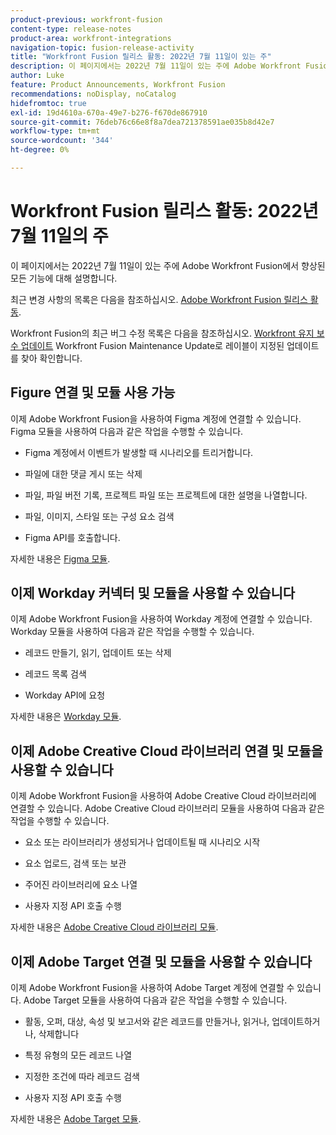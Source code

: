 ```yaml
---
product-previous: workfront-fusion
content-type: release-notes
product-area: workfront-integrations
navigation-topic: fusion-release-activity
title: "Workfront Fusion 릴리스 활동: 2022년 7월 11일이 있는 주"
description: 이 페이지에서는 2022년 7월 11일이 있는 주에 Adobe Workfront Fusion에서 향상된 모든 기능에 대해 설명합니다.
author: Luke
feature: Product Announcements, Workfront Fusion
recommendations: noDisplay, noCatalog
hidefromtoc: true
exl-id: 19d4610a-670a-49e7-b276-f670de867910
source-git-commit: 76deb76c66e8f8a7dea721378591ae035b8d42e7
workflow-type: tm+mt
source-wordcount: '344'
ht-degree: 0%

---
```


# Workfront Fusion 릴리스 활동: 2022년 7월 11일의 주

이 페이지에서는 2022년 7월 11일이 있는 주에 Adobe Workfront Fusion에서 향상된 모든 기능에 대해 설명합니다.

최근 변경 사항의 목록은 다음을 참조하십시오. [Adobe Workfront Fusion 릴리스 활동](../../../product-announcements/product-releases/fusion-release-activity/fusion-release-activity.md).

Workfront Fusion의 최근 버그 수정 목록은 다음을 참조하십시오. [Workfront 유지 보수 업데이트](https://experienceleague.adobe.com/docs/workfront-known-issues/releases/current-updates.html) Workfront Fusion Maintenance Update로 레이블이 지정된 업데이트를 찾아 확인합니다.

## Figure 연결 및 모듈 사용 가능

이제 Adobe Workfront Fusion을 사용하여 Figma 계정에 연결할 수 있습니다. Figma 모듈을 사용하여 다음과 같은 작업을 수행할 수 있습니다.

* Figma 계정에서 이벤트가 발생할 때 시나리오를 트리거합니다.

* 파일에 대한 댓글 게시 또는 삭제

* 파일, 파일 버전 기록, 프로젝트 파일 또는 프로젝트에 대한 설명을 나열합니다.

* 파일, 이미지, 스타일 또는 구성 요소 검색

* Figma API를 호출합니다.


자세한 내용은 [Figma 모듈](../../../workfront-fusion/apps-and-their-modules/figma-modules.md).

## 이제 Workday 커넥터 및 모듈을 사용할 수 있습니다

이제 Adobe Workfront Fusion을 사용하여 Workday 계정에 연결할 수 있습니다. Workday 모듈을 사용하여 다음과 같은 작업을 수행할 수 있습니다.

* 레코드 만들기, 읽기, 업데이트 또는 삭제

* 레코드 목록 검색

* Workday API에 요청


자세한 내용은 [Workday 모듈](../../../workfront-fusion/apps-and-their-modules/workday-modules.md).

## 이제 Adobe Creative Cloud 라이브러리 연결 및 모듈을 사용할 수 있습니다

이제 Adobe Workfront Fusion을 사용하여 Adobe Creative Cloud 라이브러리에 연결할 수 있습니다. Adobe Creative Cloud 라이브러리 모듈을 사용하여 다음과 같은 작업을 수행할 수 있습니다.

* 요소 또는 라이브러리가 생성되거나 업데이트될 때 시나리오 시작

* 요소 업로드, 검색 또는 보관

* 주어진 라이브러리에 요소 나열

* 사용자 지정 API 호출 수행


자세한 내용은 [Adobe Creative Cloud 라이브러리 모듈](../../../workfront-fusion/apps-and-their-modules/creative-cloud-libraries-modules.md).

## 이제 Adobe Target 연결 및 모듈을 사용할 수 있습니다

이제 Adobe Workfront Fusion을 사용하여 Adobe Target 계정에 연결할 수 있습니다. Adobe Target 모듈을 사용하여 다음과 같은 작업을 수행할 수 있습니다.

* 활동, 오퍼, 대상, 속성 및 보고서와 같은 레코드를 만들거나, 읽거나, 업데이트하거나, 삭제합니다

* 특정 유형의 모든 레코드 나열

* 지정한 조건에 따라 레코드 검색

* 사용자 지정 API 호출 수행


자세한 내용은 [Adobe Target 모듈](../../../workfront-fusion/apps-and-their-modules/adobe-target-modules.md).
